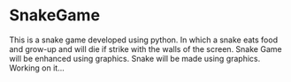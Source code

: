# SnakeGame
This is a snake game developed using python.
In which a snake eats food and grow-up and will die if strike with the walls of the screen.
Snake Game will be enhanced using graphics. Snake will be made using graphics.
Working on it...
